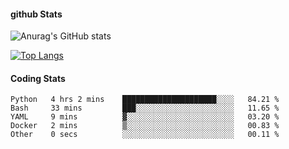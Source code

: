 #### github Stats
![Anurag's GitHub stats](https://github-readme-stats.vercel.app/api?username=reduhq&theme=react&show_icons=true&hide=contribs,prs)

[![Top Langs](https://github-readme-stats.vercel.app/api/top-langs/?username=reduhq&layout=compact&theme=react)](https://github.com/anuraghazra/github-readme-stats)

#### Coding Stats
<!--START_SECTION:waka-->

```text
Python   4 hrs 2 mins    █████████████████████░░░░   84.21 %
Bash     33 mins         ███░░░░░░░░░░░░░░░░░░░░░░   11.65 %
YAML     9 mins          ▓░░░░░░░░░░░░░░░░░░░░░░░░   03.20 %
Docker   2 mins          ▒░░░░░░░░░░░░░░░░░░░░░░░░   00.83 %
Other    0 secs          ░░░░░░░░░░░░░░░░░░░░░░░░░   00.11 %
```

<!--END_SECTION:waka-->